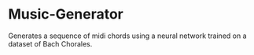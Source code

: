 # Music-Generator
Generates a sequence of midi chords using a neural network trained on a dataset of Bach Chorales.
